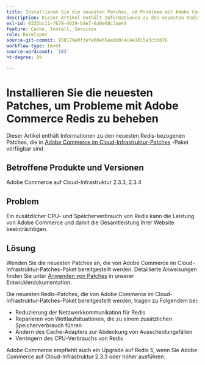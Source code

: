 ```yaml
---
title: Installieren Sie die neuesten Patches, um Probleme mit Adobe Commerce Redis zu beheben
description: Dieser Artikel enthält Informationen zu den neuesten Redis-bezogenen Patches, die im Paket [Adobe Commerce on Cloud Infrastructure Patches](https://devdocs.magento.com/cloud/project/project-patch.html) verfügbar sind.
exl-id: 0335bc11-f679-4629-b4e7-6a0e68c3ae44
feature: Cache, Install, Services
role: Developer
source-git-commit: 958179e0f3efe08e65ea8b0c4c4e1015e3c5bb76
workflow-type: tm+mt
source-wordcount: '183'
ht-degree: 0%

---
```


# Installieren Sie die neuesten Patches, um Probleme mit Adobe Commerce Redis zu beheben

Dieser Artikel enthält Informationen zu den neuesten Redis-bezogenen Patches, die in [Adobe Commerce im Cloud-Infrastruktur-Patches](https://devdocs.magento.com/cloud/project/project-patch.html) -Paket verfügbar sind.

## Betroffene Produkte und Versionen

Adobe Commerce auf Cloud-Infrastruktur 2.3.3, 2.3.4

## Problem

Ein zusätzlicher CPU- und Speicherverbrauch von Redis kann die Leistung von Adobe Commerce und damit die Gesamtleistung Ihrer Website beeinträchtigen.

## Lösung

Wenden Sie die neuesten Patches an, die von Adobe Commerce im Cloud-Infrastruktur-Patches-Paket bereitgestellt werden. Detaillierte Anweisungen finden Sie unter [Anwenden von Patches](https://devdocs.magento.com/cloud/project/project-patch.html) in unserer Entwicklerdokumentation.

Die neuesten Redis-Patches, die von Adobe Commerce im Cloud-Infrastruktur-Patches-Paket bereitgestellt werden, tragen zu Folgendem bei:

* Reduzierung der Netzwerkkommunikation für Redis
* Reparieren von Wettlaufsituationen, die zu einem zusätzlichen Speicherverbrauch führen
* Ändern des Cache-Adapters zur Abdeckung von Ausscheidungsfällen
* Verringern des CPU-Verbrauchs von Redis

Adobe Commerce empfiehlt auch ein Upgrade auf Redis 5, wenn Sie Adobe Commerce auf Cloud-Infrastruktur 2.3.3 oder höher ausführen.
